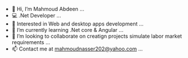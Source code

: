 - 👋 Hi, I’m Mahmoud Abdeen ...
- 💻 .Net Developer ...
- 👀 Interested in Web and desktop apps development ...
- 🌱 I’m currently learning .Net core & Angular ...
- 💞️ I’m looking to collaborate on creatign projects simulate labor market requirements ...
- 📫 Contact me at mahmoudnasser202@yahoo.com ...
